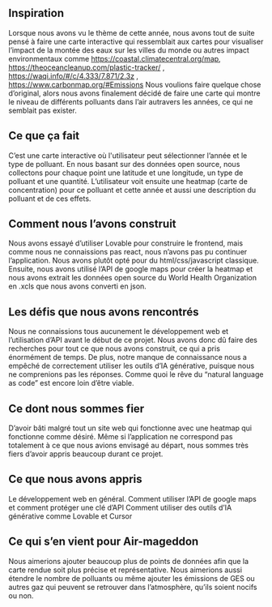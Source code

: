 ## Inspiration
Lorsque nous avons vu le thème de cette année, nous avons tout de suite pensé à faire une carte interactive qui ressemblait aux cartes pour visualiser l’impact de la montée des eaux sur les villes du monde ou autres impact environmentaux comme https://coastal.climatecentral.org/map, https://theoceancleanup.com/plastic-tracker/ , https://waqi.info/#/c/4.333/7.871/2.3z , https://www.carbonmap.org/#Emissions 
Nous voulions faire quelque chose d’original, alors nous avons finalement décidé de faire une carte qui montre le niveau de différents polluants dans l’air autravers les années, ce qui ne semblait pas exister.

## Ce que ça fait
C’est une carte interactive où l'utilisateur peut sélectionner l’année et le type de polluant. En nous basant sur des données open source, nous collectons pour chaque point une latitude et une longitude, un type de polluant et une quantité. L’utilisateur voit ensuite une heatmap (carte de concentration) pour ce polluant et cette année et aussi une description du polluant et de ces effets.

## Comment nous l’avons construit
Nous avons essayé d’utiliser Lovable pour construire le frontend, mais comme nous ne connaissions pas react, nous n’avons pas pu continuer l’application. Nous avons plutôt opté pour du html/css/javascript classique. Ensuite, nous avons utilisé l’API de google maps pour créer la heatmap et nous avons extrait les données open source du World Health Organization en .xcls que nous avons converti en json.

## Les défis que nous avons rencontrés
Nous ne connaissions tous aucunement le développement web et l’utilisation d’API avant le début de ce projet. Nous avons donc dû faire des recherches pour tout ce que nous avons construit, ce qui a pris énormément de temps. De plus, notre manque de connaissance nous a empêché de correctement utiliser les outils d’IA générative, puisque nous ne comprenions pas les réponses. Comme quoi le rêve du “natural language as code” est encore loin d’être viable.

## Ce dont nous sommes fier
D’avoir bâti malgré tout un site web qui fonctionne avec une heatmap qui fonctionne comme désiré. Même si l’application ne correspond pas totalement à ce que nous avions envisagé au départ, nous sommes très fiers d’avoir appris beaucoup durant ce projet.

## Ce que nous avons appris
Le développement web en général. 
Comment utiliser l’API de google maps et comment protéger une clé d’API
Comment utiliser des outils d’IA générative comme Lovable et Cursor

## Ce qui s’en vient pour Air-mageddon
Nous aimerions ajouter beaucoup plus de points de données afin que la carte rendue soit plus précise et représentative. Nous aimerions aussi étendre le nombre de polluants ou même ajouter les émissions de GES ou autres gaz qui peuvent se retrouver dans l’atmosphère, qu’ils soient nocifs ou non.
